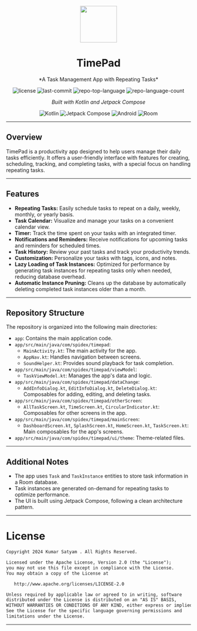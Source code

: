 
<p align="center">


  <img src="https://github.com/TheSpideX/TimePad/assets/171694578/23f0d4e4-93de-49aa-9d7e-b8d86a03ce84" width="100" />
</p>
<p align="center">
    <h1 align="center">TimePad</h1>
</p>
<p align="center">
    *A Task Management App with Repeating Tasks*
</p>
<p align="center">
    <img src="https://img.shields.io/github/license/TheSpideX/TimePad?style=flat&color=0080ff" alt="license">
    <img src="https://img.shields.io/github/last-commit/TheSpideX/TimePad?style=flat&logo=git&logoColor=white&color=0080ff" alt="last-commit">
    <img src="https://img.shields.io/github/languages/top/TheSpideX/TimePad?style=flat&color=0080ff" alt="repo-top-language">
    <img src="https://img.shields.io/github/languages/count/TheSpideX/TimePad?style=flat&color=0080ff" alt="repo-language-count">
</p>

<p align="center">
    <em>Built with Kotlin and Jetpack Compose</em>
</p>
<p align="center">
    <img src="https://img.shields.io/badge/Kotlin-7F52FF.svg?style=flat&logo=Kotlin&logoColor=white" alt="Kotlin">
    <img src="https://img.shields.io/badge/Jetpack_Compose-4285F4.svg?style=flat&logo=Jetpack%20Compose&logoColor=white" alt="Jetpack Compose">
    <img src="https://img.shields.io/badge/Android-3DDC84.svg?style=flat&logo=Android&logoColor=white" alt="Android">
    <img src="https://img.shields.io/badge/Room-000000.svg?style=flat&logoColor=white" alt="Room">
</p>

---

## Overview

TimePad is a productivity app designed to help users manage their daily tasks efficiently. It offers a user-friendly interface with features for creating, scheduling, tracking, and completing tasks, with a special focus on handling repeating tasks. 

---

## Features

- **Repeating Tasks:**  Easily schedule tasks to repeat on a daily, weekly, monthly, or yearly basis.
- **Task Calendar:**  Visualize and manage your tasks on a convenient calendar view.
- **Timer:** Track the time spent on your tasks with an integrated timer.
- **Notifications and Reminders:** Receive notifications for upcoming tasks and reminders for scheduled times.
- **Task History:**  Review your past tasks and track your productivity trends.
- **Customization:**  Personalize your tasks with tags, icons, and notes.
- **Lazy Loading of Task Instances:**  Optimized for performance by generating task instances for repeating tasks only when needed, reducing database overhead.
- **Automatic Instance Pruning:**  Cleans up the database by automatically deleting completed task instances older than a month.

---

## Repository Structure

The repository is organized into the following main directories:

- `app`: Contains the main application code.
- `app/src/main/java/com/spidex/timepad`:
    - `MainActivity.kt`: The main activity for the app.
    - `AppNav.kt`: Handles navigation between screens.
    - `SoundHelper.kt`: Provides sound playback for task completion.
- `app/src/main/java/com/spidex/timepad/viewModel`:
    - `TaskViewModel.kt`:  Manages the app's data and logic.
- `app/src/main/java/com/spidex/timepad/dataChange`:
    - `AddInfoDialog.kt`, `EditInfoDialog.kt`, `DeleteDialog.kt`: Composables for adding, editing, and deleting tasks.
- `app/src/main/java/com/spidex/timepad/otherScreen`:
    - `AllTaskScreen.kt`, `TimeScreen.kt`, `CircularIndicator.kt`: Composables for other screens in the app.
- `app/src/main/java/com/spidex/timepad/mainScreen`:
    - `DashboardScreen.kt`, `SplashScreen.kt`, `HomeScreen.kt`, `TaskScreen.kt`: Main composables for the app's screens.
- `app/src/main/java/com/spidex/timepad/ui/theme`: Theme-related files.

---
## Additional Notes

- The app uses `Task` and `TaskInstance` entities to store task information in a Room database.
- Task instances are generated on-demand for repeating tasks to optimize performance.
- The UI is built using Jetpack Compose, following a clean architecture pattern.

---
# License
```xml
Copyright 2024 Kumar Satyam . All Rights Reserved.

Licensed under the Apache License, Version 2.0 (the "License");
you may not use this file except in compliance with the License.
You may obtain a copy of the License at

   http://www.apache.org/licenses/LICENSE-2.0

Unless required by applicable law or agreed to in writing, software
distributed under the License is distributed on an "AS IS" BASIS,
WITHOUT WARRANTIES OR CONDITIONS OF ANY KIND, either express or implied.
See the License for the specific language governing permissions and
limitations under the License.
```
---
